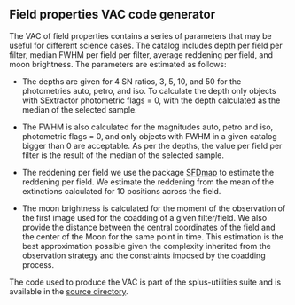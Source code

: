 ## Field properties VAC code generator


The VAC of field properties contains a series of parameters that may be useful for different science cases. The catalog includes depth per field per filter, median FWHM per field per filter, average reddening per field, and moon brightness. The parameters are estimated as follows:

- The depths are given for 4 SN ratios, 3, 5, 10, and 50 for the photometries auto, petro, and iso. To calculate the depth only objects with SExtractor photometric flags = 0, with the depth calculated as the median of the selected sample.

- The FWHM is also calculated for the magnitudes auto, petro and iso, photometric flags = 0, and only objects with FWHM in a given catalog bigger than 0 are acceptable. As per the depths, the value per field per filter is the result of the median of the selected sample.

- The reddening per field we use the package [SFDmap](https://github.com/kbarbary/sfdmap) to estimate the reddening per field. We estimate the reddening from the mean of the extinctions calculated for 10 positions across the field.

- The moon brightness is calculated for the moment of the observation of the first image used for the coadding of a given filter/field. We also provide the distance between the central coordinates of the field and the center of the Moon for the same point in time. This estimation is the best approximation possible given the complexity inherited from the observation strategy and the constraints imposed by the coadding process.

The code used to produce the VAC is part of the splus-utilities suite and is available in the [source directory](../src/).
